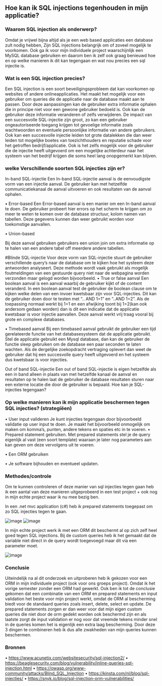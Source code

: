 ## Hoe kan ik SQL injections tegenhouden in mijn applicatie?

### Waarom SQL injection als onderwerp?

Omdat je vrijwel bijna altijd als je een web based applicaties een database zult nodig hebben, Zijn SQL injections belangrijk om of zoveel mogelijk te voorkomen. Ook ga ik voor mijn individuele project waarschijnlijk een MySQL database gebruiken en daarom ben ik zelf ook graag benieuwd hoe en op welke manieren ik dit kan tegengaan en wat nou precies een sql injectie is.


### Wat is een SQL injection precies?
Een SQL injection is een soort beveiligingsprobleem dat kan voorkomen op websites of andere onlineapplicaties. Het maakt het mogelijk voor een gebruiker om queries die de applicatie naar de database maakt aan te passen. Door deze aanpassingen kan de gebruiker extra informatie ophalen die in principe niet voor een gewone gebruiker bedoeld is. Ook kan de gebruiker deze informatie veranderen of zelfs verwijderen. De impact van een succesvolle SQL-injectie zijn groot, zo kan een gebruiker ongeautoriseerde toegang krijgen tot gevoelige informatie zoals wachtwoorden en eventuele persoonlijke informatie van andere gebruikers.
Ook kan een succesvolle injectie leiden tot grote datalekken die dan weer leiden tot mogelijke boetes van toezichthouders en reputatie schade voor het getroffen bedrijf/applicatie. Ook is het zelfs mogelijk voor de gebruiker die de injectie heeft uitgevoerd om een mogelijke achterdeur naar het systeem van het bedrijf krijgen die soms heel lang onopgemerkt kan blijven. 

### welke Verschillende soorten SQL injecties zijn er?
In-band SQL-injectie
Een In-band SQL-injectie aanval is de eenvoudigste vorm van een injectie aanval. De gebruiker kan met hetzelfde communicatiekanaal de aanval uitvoeren en ook resultaten van de aanval ophalen.

•	Error-based
Een Error-based aanval is een manier om een In-band aanval te doen. De gebruiker probeert hier errors op het scherm te krijgen om zo meer te weten te komen over de database structuur, kolom namen van tabellen. Deze gegevens kunnen dan weer gebruikt worden voor toekomstige aanvallen.

•	Union-based

Bij deze aanval gebruiken gebruikers een union join om extra informatie op te halen van een andere tabel off meerdere andere tabellen.


#Blinde SQL-injectie
Voor deze vorm van SQL-injectie stuurt de gebruiker verschillende query’s naar de database om te kijken hoe het systeem deze antwoorden analyseert. Deze methode wordt vaak gebruikt als mogelijk foutmeldingen van een gestuurde query niet naar de webpagina worden verzonden maar gelogd worden bijvoorbeeld.
•	True or false aanval
Een boolean aanval is een aanval waarbij de gebruiker kijkt of de content veranderd. In een boolean aanval test de gebruiker de boolean clause om te kijken welke delen van een invoer kwetsbaar zijn voor SQL-injecties.  Dit kan de gebruiker doen door te testen met “.. AND 1=1” en “..AND 1=2”. Als de toepassing normaal werkt bij 1=1 en een afwijking toont bij 1=2(kan ook andersom gedaan worden) dan is dit een indicatie dat de applicatie kwetsbaar is voor injectie aanvallen. Deze aanval werkt vrij traag vooral bij grote en complexe databases.

•	Timebased aanval
Bij een timebased aanval gebruikt de gebruiker een tijd gerelateerde functie van het databasesysteem dat de applicatie gebruikt. Stel de applicatie gebruikt een Mysql database, dan kan de gebruiker de functie sleep gebruiken om de database een paar seconden te laten wachten. Als de dergelijke zoekopdracht vertraging oplevert dan weet de gebruiker dat hij een succesvolle query heeft uitgevoerd en het systeem dus kwetsbaar is voor injecties.



Out of band SQL-injectie
Een out of band SQL-injectie is eigen hetzelfde als een in band alleen in plaats van met hetzelfde kanaal de aanval en resultaten op te halen laat de gebruiker de database resultaten sturen naar een externe locatie die door de gebruiker is bepaald.
Hoe kan je SQL-injecties tegengaan?

### Op welke manieren kan ik mijn applicatie beschermen tegen SQL injecties? (strategiëen)
•	User input valideren
Je kunt injecties tegengaan door bijvoorbeeld validatie op user input te doen. Je maakt het bijvoorbeeld onmogelijk om maken om komma’s, punten, andere tekens en spaties etc in te voeren. 
•	Prepared statement gebruiken. Met prepared statements stel je de query eigenlijk al vast (een soort template) waaraan je later nog parameters aan kan geven om deze vervolgens uit te voeren.

•	Een ORM gebruiken

•	Je software bijhouden en eventueel updaten.

### Methodes/controle
Om te kunnen controleren of deze manier van sql injecties tegen gaan heb ik een aantal van deze manieren uitgeprobeerd in een test project + ook nog in mijn echte project waar ik nu mee bezig ben.

In een .net mvc application (c#) heb ik prepared statements toegepast om zo SQL injecties tegen te gaan.

![image](https://user-images.githubusercontent.com/79633852/158549819-5f637893-f726-4ed9-8f1a-d2513bcc1f8d.png)
![image](https://user-images.githubusercontent.com/79633852/170222710-676b3ce9-781a-48fe-9bbb-e61fadb988b3.png)


In mijn echte project werk ik met een ORM dit beschermt al op zich zelf heel goed tegen SQL injections. Bij de custom queries heb ik het gemaakt dat de variable niet direct in de query wordt toegevoegd maar dit via een parameter moet. 

![image](https://user-images.githubusercontent.com/79633852/170225718-5ffbf541-7adb-4312-a0ef-d6279d659c33.png)


### Conclusie

Uiteindelijk na al dit onderzoek en uitproberen heb ik gekozen voor een ORM in mijn individuele project (ook voor ons groeps project). Omdat ik het vorige semester zonder een ORM had gewerkt. Ook ben ik tot de conclusie gekomen dat een combinatie van een ORM en prepared statements en input validation het beste voor mijn project werkt, omdat de ORM al bescherming biedt voor de standaard queries zoals insert, delete, select en update. De prepared statements zorgen er dan weer voor dat mijn eigen custom queries die niet door de orm gedekt worden ook beschermd zijn en als laatste zorgt de input validation er nog voor dat vreemde tekens minder snel in de queries komen het is eigenlijk een extra laag bescherming. Door deze 3 dingen te combineren heb ik dus alle zwakheden van mijn queries kunnen beschermen.



### Bronnen
•	https://www.acunetix.com/websitesecurity/sql-injection2/
•	https://beaglesecurity.com/blog/vulnerability/inline-queries-sql-injection.html
•	https://owasp.org/www-community/attacks/Blind_SQL_Injection
•	https://kinsta.com/nl/blog/sql-injecties/
•	 https://snyk.io/blog/sql-injection-orm-vulnerabilities/
